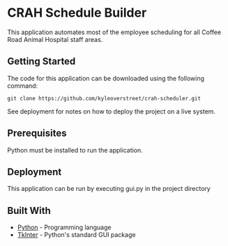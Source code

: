 # CRAH Schedule Builder

This application automates most of the employee scheduling for all Coffee Road Animal Hospital staff areas.

## Getting Started

The code for this application can be downloaded using the following command:

```
git clone https://github.com/kyleoverstreet/crah-scheduler.git
```

See deployment for notes on how to deploy the project on a live system.

## Prerequisites

Python must be installed to run the application.

## Deployment

This application can be run by executing gui.py in the project directory

## Built With

* [Python](https://www.python.org/) - Programming language
* [TkInter](https://wiki.python.org/moin/TkInter) - Python's standard GUI package

